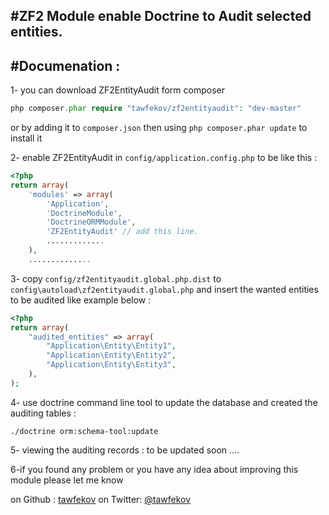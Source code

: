 #ZF2 Module enable Doctrine to Audit selected entities. 
-------------------------------------------------------
#Documenation :  
--------------
1- you can download ZF2EntityAudit form composer 
```php
php composer.phar require "tawfekov/zf2entityaudit": "dev-master"
```
or by adding it to `composer.json` then using `php composer.phar update` to install it 

2- enable ZF2EntityAudit in `config/application.config.php` to be like this : 
```php
<?php
return array(
    'modules' => array(
        'Application',
        'DoctrineModule',
        'DoctrineORMModule',
        'ZF2EntityAudit' // add this line.
        .............
    ),
    ..............
```
3- copy `config/zf2entityaudit.global.php.dist` to `config\autoload\zf2entityaudit.global.php` and insert the wanted entities to be audited like example below : 
```php
<?php
return array(
    "audited_entities" => array(
        "Application\Entity\Entity1",
        "Application\Entity\Entity2",
        "Application\Entity\Entity3",
    ),
);
```

4- use doctrine command line tool to update the database and created the auditing tables :
```shell
./doctrine orm:schema-tool:update 
```

5- viewing the auditing records :
to be updated soon ....



6-if you found any problem or you have any idea about improving this module please let  me know 

on Github : [tawfekov]
on Twitter: [@tawfekov] 



[tawfekov]:https://github.com/tawfekov
[@tawfekov]:http://twitter.com/tawfekov

